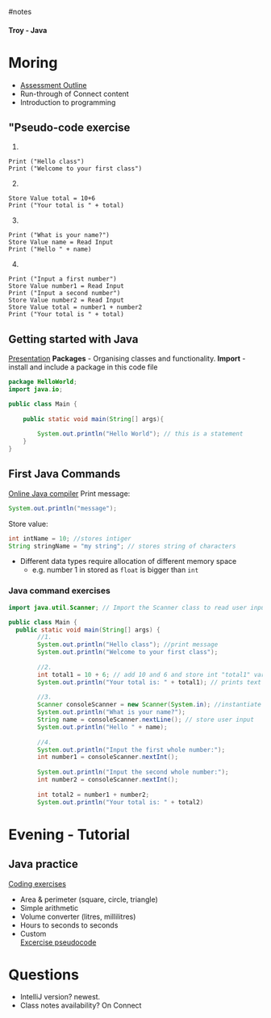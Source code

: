 #notes
#### Troy - Java
# Moring
- [Assessment Outline](../../../04_Media/AssessmentOutline.pdf)
- Run-through of Connect content
- Introduction to programming
## "Pseudo-code exercise
1.
```
Print ("Hello class")
Print ("Welcome to your first class")
```
2.
```
Store Value total = 10+6
Print ("Your total is " + total)
```
3.
```
Print ("What is your name?")
Store Value name = Read Input
Print ("Hello " + name)
```
4.
```
Print ("Input a first number")
Store Value number1 = Read Input
Print ("Input a second number")
Store Value number2 = Read Input
Store Value total = number1 + number2
Print ("Your total is " + total)
```
## Getting started with Java
[Presentation](../TeachingContent/Getting%20started%20with%20Java.pptx)
**Packages** - Organising classes and functionality.
**Import** - install and include a package in this code file
```java
package HelloWorld;
import java.io;

public class Main {
	
	public static void main(String[] args){
	
		System.out.println("Hello World"); // this is a statement
	}
}
```
## First Java Commands
[Online Java compiler](https://www.online-java.com/)
Print message:
```java
System.out.println("message");
```

Store value:
```java
int intName = 10; //stores intiger
String stringName = "my string"; // stores string of characters
```
- Different data types require allocation of different memory space
	- e.g. number 1 in stored as `float` is bigger than `int`

### Java command exercises
```java
import java.util.Scanner; // Import the Scanner class to read user input

public class Main {
  public static void main(String[] args) {
    	//1.
        System.out.println("Hello class"); //print message
        System.out.println("Welcome to your first class");
        
        //2.
        int total1 = 10 + 6; // add 10 and 6 and store int "total1" variable
        System.out.println("Your total is: " + total1); // prints text and the total number
        
        //3.
        Scanner consoleScanner = new Scanner(System.in); //instantiate the functionality to read user input in the console
        System.out.println("What is your name?");
        String name = consoleScanner.nextLine(); // store user input
        System.out.println("Hello " + name);
        
        //4.
        System.out.println("Input the first whole number:");
        int number1 = consoleScanner.nextInt();
        
        System.out.println("Input the second whole number:");
        int number2 = consoleScanner.nextInt();
        
        int total2 = number1 + number2;
        System.out.println("Your total is: " + total2)
```
# Evening - Tutorial
## Java practice
[Coding exercises](../Exercises/JavaWeek1_Exercises.pdf)
- Area & perimeter (square, circle, triangle)
- Simple arithmetic
- Volume converter (litres, millilitres)
- Hours to seconds to seconds
- Custom<br>
[Excercise pseudocode](ExercisesPseudocode.md)
# Questions
- IntelliJ version? newest.
- Class notes availability? On Connect
